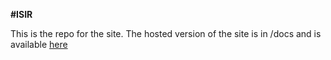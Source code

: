 **#ISIR**

This is the repo for the site.
The hosted version of the site is in /docs and is available [here](https://jjmachan.github.io)
